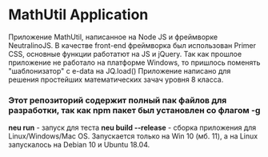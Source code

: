 # MathUtil Application
Приложение MathUtil, написанное на Node JS и фреймворке NeutralinoJS. 
В качестве front-end фреймворка был использован Primer CSS, основные функции работатют на  JS и jQuery. Так как прошлое приложение не работало на платформе Windows, то пришлось поменять "шаблонизатор" с e-data на JQ.load() Приложение написано для решения простейших математических зачач уровня 8 класса.

### Этот репозиторий содержит полный пак файлов для разработки, так как npm пакет был установлен со флагом -g

**neu run**  - запуск для теста
**neu build --release**  - сборка приложения для Linux/Windows/Mac OS. Запускается только на Win 10 (мб. 11), а на Linux запускалось на Debian 10 и Ubuntu 18.04.